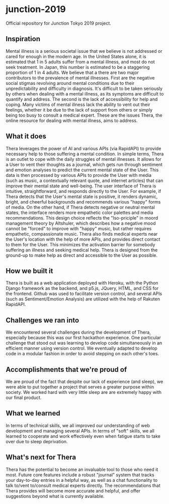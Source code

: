 # junction-2019
Official repository for Junction Tokyo 2019 project.

## Inspiration
Mental illness is a serious societal issue that we believe is not addressed or cared for enough in the modern age. In the United States alone, it is estimated that 1 in 5 adults suffer from a mental illness, and most do not seek treatment. In Japan, this number is estimated to be a staggering proportion of 1 in 4 adults. We believe that a there are two major contributors to the prevalence of mental illnesses. First are the negative social stigmas revolving around mental conditions due to their unpredictability and difficulty in diagnosis. It's difficult to be taken seriously by others when dealing with a mental illness, as its symptoms are difficult to quantify and address. The second is the lack of accessibility for help and coping. Many victims of mental illness lack the ability to vent out their feelings, whether it be due to the lack of support from others or simply being too busy to consult a medical expert. These are the issues Thera, the online resource for dealing with mental illness, aims to address.

## What it does
Thera leverages the power of AI and various APIs (via RapidAPI) to provide necessary help to those suffering a mental condition. In simple terms, Thera is an outlet to cope with the daily struggles of mental illnesses. It allows for a User to vent their thoughts as a journal, which gets run through sentiment and emotion analyses to predict the current mental state of the User. This data is then processed by various APIs to provide the User with media (such as music, a contextually relevant quote, and internet articles) that can improve their mental state and well-being. The user interface of Thera is intuitive, straightforward, and responds directly to the User. For example, if Thera detects that the User's mental state is positive, it renders dynamic, bright, and cheerful backgrounds and recommends various "happy" forms of media. On the other hand, if Thera detects negative or neutral mental states, the interface renders more empathetic color palettes and media recommendations. This design choice reflects the "Iso-priciple" in moord management theory by Altshuler, which describes how a negative mood cannot be "forced" to improve with "happy" music, but rather requires empathetic, compassionate music. Thera also finds medical experts near the User's location with the help of more APIs, and provides direct contact to them for the User. This minimizes the activation barrier for somebody suffering an illness and seeking medical help. Thera is designed from the ground-up to make help as direct and accessible to the User as possible.

## How we built it
Thera is built as a web application deployed with Heroku, with the Python Django framework as the backend, and p5.js, JQuery, HTML, and CSS for the frontend. Github was used to facilitate version control, and several APIs (such as Sentiment/Emotion Analysis) are utilized with the help of Rakuten RapidAPI.

## Challenges we ran into
We encountered several challenges during the development of Thera, especially because this was our first hackathon experience. One particular challenge that stood out was learning to develop code simultaneously in an efficient manner using version control. We eventually adapted to develop code in a modular fashion in order to avoid stepping on each other's toes.

## Accomplishments that we're proud of
We are proud of the fact that despite our lack of experience (and sleep), we were able to put together a project that serves a greater purpose within society. We worked hard with very little sleep are are extremely happy with our final product.

## What we learned
In terms of technical skills, we all improved our understanding of web development and managing several APIs. In terms of "soft" skills, we all learned to cooperate and work effectively even when fatigue starts to take over due to sleep deprivation.

## What's next for Thera
Thera has the potential to become an invaluable tool to those who need it most. Future core features include a robust "journal" system that tracks your day-to-day entries in a helpful way, as well as a chat functionality to talk to/vent to/consult medical experts directly. The recommendations that Thera provides will become more accurate and helpful, and offer suggestions beyond what is currently available.

